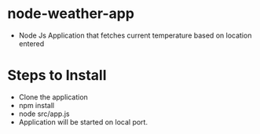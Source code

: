 # node-weather-app

- Node Js Application that fetches current temperature based on location entered

# Steps to Install

- Clone the application
- npm install
- node src/app.js
- Application will be started on local port.
